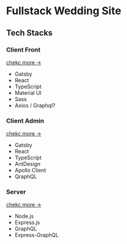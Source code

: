 # Fullstack Wedding Site

## Tech Stacks

### Client Front

[chekc more ->](./Client/README.md)

- Gatsby
- React
- TypeScript
- Material UI
- Sass
- Axios / Graphql?

### Client Admin

[chekc more ->](./Admin/README.md)

- Gatsby
- React
- TypeScript
- AntDesign
- Apollo Client
- QraphQL

### Server

[chekc more ->](./Server/README.md)

- Node.js
- Express.js
- GraphQL
- Express-GraphQL
